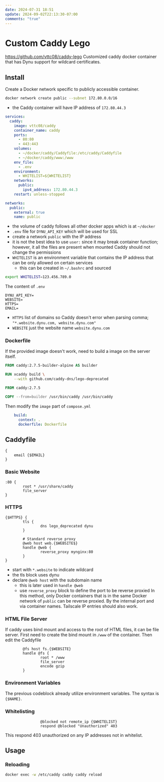 ```yaml
---
date: 2024-07-31 18:51
update: 2024-09-02T22:13:30-07:00
comments: "true"
---
```

# Custom Caddy Lego
https://github.com/vttc08/caddy-lego
Customized caddy docker container that has Dynu support for wildcard certificates.
## Install
Create a Docker network specific to publicly accessible container.
```bash
docker network create public --subnet 172.80.0.0/16
```

- the Caddy container will have IP address of `172.80.44.3`
```yaml
services:
  caddy:
    image: vttc08/caddy
    container_name: caddy
    ports:
      - 80:80
      - 443:443
    volumes:
      - ~/docker/caddy/Caddyfile:/etc/caddy/Caddyfile
      - ~/docker/caddy/www:/www
    env_file:
      - .env
    environment:
	  - WHITELIST=${WHITELIST}
    networks:
      public:
        ipv4_address: 172.80.44.3
    restart: unless-stopped

networks:
  public:
    external: true
    name: public

```
- the volume of caddy follows all other docker apps which is at `~/docker`
- `.env` file for `DYNU_API_KEY` which will be used for SSL
- create a network `public` with the IP address
- it is not the best idea to use `user:` since it may break container function; however, it all the files are present when mounted Caddy should not change the permissions
- `WHITELIST` is an environment variable that contains the IP address that can be only allowed on certain services
	- this can be created in `~/.bashrc` and sourced
```bash
export WHITELIST=123.456.789.0
```

The content of `.env`
```
DYNU_API_KEY=
WEBSITE=
HTTPS=
EMAIL=
```
- `HTTPS` list of domains so Caddy doesn't error when parsing comma; `"*.website.dynu.com, website.dynu.com"`
- `WEBSITE` just the website name `website.dynu.com`
### Dockerfile
If the provided image doesn't work, need to build a image on the server itself.
``` dockerfile
FROM caddy:2.7.5-builder-alpine AS builder

RUN xcaddy build \
    --with github.com/caddy-dns/lego-deprecated

FROM caddy:2.7.5

COPY --from=builder /usr/bin/caddy /usr/bin/caddy
```
Then modify the `image` part of `compose.yml`
```yaml
    build:
      context: .
      dockerfile: Dockerfile
```
## Caddyfile
```
{
    email {$EMAIL}
}
```
### Basic Website
```
:80 {
        root * /usr/share/caddy
        file_server
}
```
### HTTPS
```
{$HTTPS} {
        tls {
                dns lego_deprecated dynu
        }

        # Standard reverse proxy
        @web host web.{$WEBSITE$}
        handle @web {
                reverse_proxy mynginx:80
        }
}
```
- start with `*.website` to indicate wildcard
- the tls block uses dynu
- declare `@web host` with the subdomain name 
	- this is later used in `handle @web`
	- use `reverse_proxy` block to define the port to be reverse proxied
In this method, only Docker containers that is in the same Docker network of `public` can be reverse proxied. By the internal port and via container names. Tailscale IP entries should also work.
### HTML File Server
If caddy uses bind mount and access to the root of HTML files, it can be file server. First need to create the bind mount in `/www` of the container. Then edit the Caddyfile
```
        @fs host fs.{$WEBSITE}
        handle @fs {
                root * /www
                file_server
                encode gzip
        }
```
### Environment Variables
The previous codeblock already utilize environment variables. The syntax is `{$NAME}`.
### Whitelisting
```
                @blocked not remote_ip {$WHITELIST}
                respond @blocked "Unauthorized" 403
```
This respond 403 unauthorized on any IP addresses not in whitelist.
## Usage
### Reloading
```bash
docker exec -w /etc/caddy caddy caddy reload
```